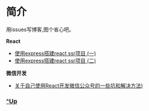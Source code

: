 # 简介

用issues写博客,图个省心吧。

<b>React</b>

- [使用express搭建react ssr项目 (一)](https://github.com/ahaow/Blog/issues/3)
- [使用express搭建react ssr项目 (二)](https://github.com/ahaow/Blog/issues/4)


<b>微信开发</b>

- [关于自己使用React开发微信公众号的一些坑和解决方法)](https://github.com/ahaow/Blog/issues/1)

### [^Up](#description)



